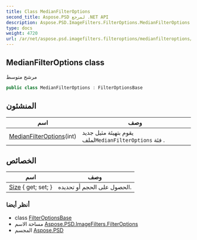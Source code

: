 ```yaml
---
title: Class MedianFilterOptions
second_title: Aspose.PSD لمرجع .NET API
description: Aspose.PSD.ImageFilters.FilterOptions.MedianFilterOptions فصل. مرشح متوسط
type: docs
weight: 4720
url: /ar/net/aspose.psd.imagefilters.filteroptions/medianfilteroptions/
---
```

## MedianFilterOptions class

مرشح متوسط

```csharp
public class MedianFilterOptions : FilterOptionsBase
```

## المنشئون

| اسم | وصف |
| --- | --- |
| [MedianFilterOptions](medianfilteroptions/)(int) | يقوم بتهيئة مثيل جديد لملف`MedianFilterOptions` فئة . |

## الخصائص

| اسم | وصف |
| --- | --- |
| [Size](../../aspose.psd.imagefilters.filteroptions/medianfilteroptions/size/) { get; set; } | الحصول على الحجم أو تحديده. |

### أنظر أيضا

* class [FilterOptionsBase](../filteroptionsbase/)
* مساحة الاسم [Aspose.PSD.ImageFilters.FilterOptions](../../aspose.psd.imagefilters.filteroptions/)
* المجسم [Aspose.PSD](../../)


